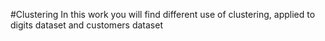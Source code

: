 #Clustering
In this work you will find different use of clustering, applied to digits dataset and customers dataset
